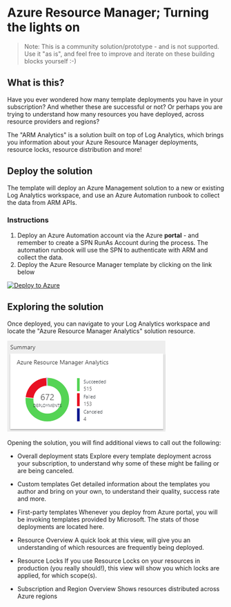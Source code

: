 # Azure Resource Manager; Turning the lights on
>Note: This is a community solution/prototype - and is not supported. Use it "as is", and feel free to improve and iterate on these building blocks yourself :-)

## What is this?

Have you ever wondered how many template deployments you have in your subscription? And whether these are successful or not?
Or perhaps you are trying to understand how many resources you have deployed, across resource providers and regions?

The "ARM Analytics" is a solution built on top of Log Analytics, which brings you information about your Azure Resource Manager deployments, resource locks, resource distribution and more!

## Deploy the solution

The template will deploy an Azure Management solution to a new or existing Log Analytics workspace, and use an Azure Automation runbook to collect the data from ARM APIs.

### Instructions

1. Deploy an Azure Automation account via the Azure **portal** - and remember to create a SPN RunAs Account during the process. The automation runbook will use the SPN to authenticate with ARM and collect the data.
2. Deploy the Azure Resource Manager template by clicking on the link below

[![Deploy to Azure](http://azuredeploy.net/deploybutton.png)](https://portal.azure.com/#create/Microsoft.Template/uri/https%3A%2F%2Fraw.githubusercontent.com%2Fkrnese%2Fazuredeploy%2Fmaster%2FARM%2FarmAnalytics%2FarmAnalytics.json)

## Exploring the solution

Once deployed, you can navigate to your Log Analytics workspace and locate the "Azure Resource Manager Analytics" solution resource.

![alt text](images/overview.png "Solution overview")

Opening the solution, you will find additional views to call out the following:

* Overall deployment stats
Explore every template deployment across your subscription, to understand why some of these might be failing or are being canceled.

* Custom templates
Get detailed information about the templates you author and bring on your own, to understand their quality, success rate and more.

* First-party templates
Whenever you deploy from Azure portal, you will be invoking templates provided by Microsoft. The stats of those deployments are located here.

* Resource Overview
A quick look at this view, will give you an understanding of which resources are frequently being deployed.

* Resource Locks
If you use Resource Locks on your resources in production (you really should!), this view will show you which locks are applied, for which scope(s).

* Subscription and Region Overview
Shows resources distributed across Azure regions